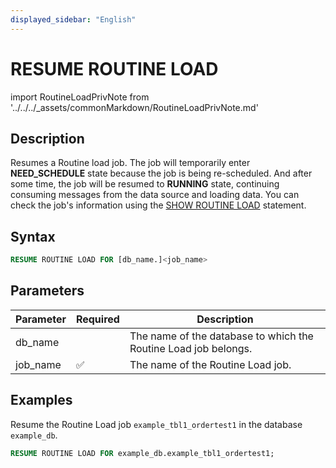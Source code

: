 ```yaml
---
displayed_sidebar: "English"
---
```


# RESUME ROUTINE LOAD

import RoutineLoadPrivNote from '../../../_assets/commonMarkdown/RoutineLoadPrivNote.md'

## Description

Resumes a Routine load job. The job will temporarily enter **NEED_SCHEDULE** state because the job is being re-scheduled. And after some time, the job will be resumed to **RUNNING** state, continuing consuming messages from the data source and loading data. You can check the job's information using the [SHOW ROUTINE LOAD](./SHOW_ROUTINE_LOAD.md) statement.

<RoutineLoadPrivNote />

## Syntax

```SQL
RESUME ROUTINE LOAD FOR [db_name.]<job_name>
```

## Parameters

| **Parameter** | **Required** | **Description**                                              |
| ------------- | ------------ | ------------------------------------------------------------ |
| db_name       |              | The name of the database to which the Routine Load job belongs. |
| job_name      | ✅            | The name of the Routine Load job.                            |

## Examples

Resume the Routine Load job `example_tbl1_ordertest1` in the database `example_db`.

```SQL
RESUME ROUTINE LOAD FOR example_db.example_tbl1_ordertest1;
```
